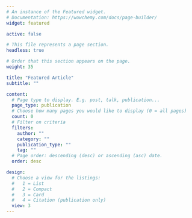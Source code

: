 ```yaml
---
# An instance of the Featured widget.
# Documentation: https://wowchemy.com/docs/page-builder/
widget: featured

active: false

# This file represents a page section.
headless: true

# Order that this section appears on the page.
weight: 35

title: "Featured Article"
subtitle: ""

content:
  # Page type to display. E.g. post, talk, publication...
  page_type: publication
  # Choose how many pages you would like to display (0 = all pages)
  count: 0
  # Filter on criteria
  filters:
    author: ""
    category: ""
    publication_type: ""
    tag: ""
  # Page order: descending (desc) or ascending (asc) date.
  order: desc

design:
  # Choose a view for the listings:
  #   1 = List
  #   2 = Compact
  #   3 = Card
  #   4 = Citation (publication only)
  view: 3
---
```

